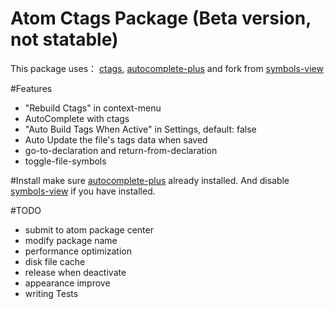 # Atom Ctags Package (Beta version, not statable)

This package uses：
[ctags](http://ctags.sourceforge.net),
[autocomplete-plus](https://github.com/saschagehlich/autocomplete-plus)
and fork from [symbols-view](https://github.com/atom/symbols-view)

#Features
* "Rebuild Ctags" in context-menu
* AutoComplete with ctags
* "Auto Build Tags When Active" in Settings, default: false
* Auto Update the file's tags data when saved
* go-to-declaration and return-from-declaration
* toggle-file-symbols


#Install
make sure [autocomplete-plus](https://github.com/saschagehlich/autocomplete-plus) already installed.
And disable [symbols-view](https://github.com/atom/symbols-view) if you have installed.

#TODO
* submit to atom package center
* modify package name
* performance optimization
* disk file cache
* release when deactivate
* appearance improve
* writing Tests
